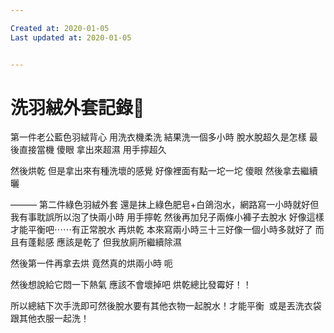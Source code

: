 ```yaml
---

Created at: 2020-01-05
Last updated at: 2020-01-05


---
```


# 洗羽絨外套記錄📝


第一件老公藍色羽絨背心
用洗衣機柔洗
結果洗一個多小時
脫水脫超久是怎樣
最後直接當機 傻眼
拿出來超濕
用手擰超久

然後烘乾
但是拿出來有種洗壞的感覺
好像裡面有點一坨一坨
傻眼
然後拿去繼續曬

———
第二件綠色羽絨外套
還是抹上綠色肥皂+白鴿泡水，網路寫一小時就好但我有事耽誤所以泡了快兩小時
用手擰乾
然後再加兒子兩條小褲子去脫水
好像這樣才能平衡吧⋯⋯有正常脫水
再烘乾
本來寫兩小時三十三好像一個小時多就好了
而且有蓬鬆感
應該是乾了
但我放廁所繼續除濕

然後第一件再拿去烘
竟然真的烘兩小時 呃

然後想說給它悶一下熱氣
應該不會壞掉吧
烘乾總比發霉好！！

所以總結下次手洗即可然後脫水要有其他衣物一起脫水！才能平衡 
或是丟洗衣袋跟其他衣服一起洗！

